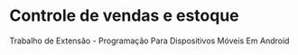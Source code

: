 # Controle de vendas e estoque
Trabalho de Extensão - Programação Para Dispositivos Móveis Em Android
